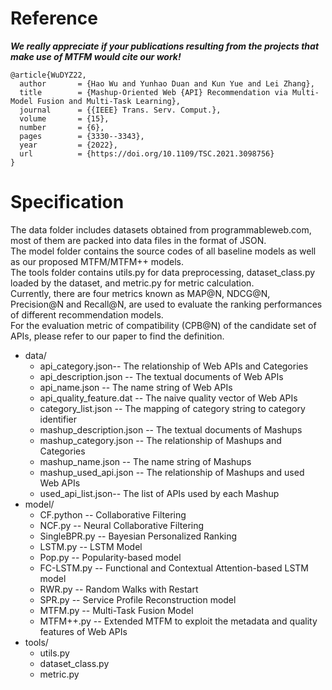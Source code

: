 # Reference
***We really appreciate if your publications resulting from the projects that make use of MTFM would cite our work!***
```
@article{WuDYZ22,
  author       = {Hao Wu and Yunhao Duan and Kun Yue and Lei Zhang},
  title        = {Mashup-Oriented Web {API} Recommendation via Multi-Model Fusion and Multi-Task Learning},
  journal      = {{IEEE} Trans. Serv. Comput.},
  volume       = {15},
  number       = {6},
  pages        = {3330--3343},
  year         = {2022},
  url          = {https://doi.org/10.1109/TSC.2021.3098756}
}
```
# Specification
The data folder includes datasets obtained from programmableweb.com, most of them are packed into data files in the format of JSON.
</br>
The model folder contains the source codes of all baseline models as well as our proposed MTFM/MTFM++ models. 
</br>
The tools folder contains utils.py for data preprocessing,  dataset_class.py loaded by the dataset, and  metric.py for metric calculation.
</br>
Currently, there are four metrics known as MAP@N, NDCG@N, Precision@N and Recall@N, are used to evaluate the ranking performances of different recommendation models.
</br>
For the evaluation metric of compatibility (CPB@N) of the candidate set of APIs, please refer to our paper to find the definition.
</br>
* data/
  * api_category.json-- The relationship of Web APIs and Categories
  * api_description.json -- The textual documents of Web APIs
  * api_name.json -- The name string of Web  APIs
  * api_quality_feature.dat -- The naive quality vector of Web APIs 
  * category_list.json -- The mapping of category string to category identifier
  * mashup_description.json -- The textual documents of Mashups
  * mashup_category.json -- The relationship of Mashups and Categories
  * mashup_name.json -- The name string of Mashups
  * mashup_used_api.json -- The relationship of Mashups and used Web APIs
  * used_api_list.json-- The list of APIs used by each Mashup
* model/
  * CF.python -- Collaborative Filtering
  * NCF.py -- Neural Collaborative Filtering
  * SingleBPR.py -- Bayesian Personalized Ranking
  * LSTM.py -- LSTM Model
  * Pop.py -- Popularity-based model
  * FC-LSTM.py -- Functional and Contextual Attention-based LSTM model
  * RWR.py -- Random Walks with Restart
  * SPR.py -- Service Profile Reconstruction model
  * MTFM.py -- Multi-Task Fusion Model
  * MTFM++.py -- Extended MTFM to exploit the metadata and quality features of Web APIs
* tools/
  * utils.py
  * dataset_class.py
  * metric.py
